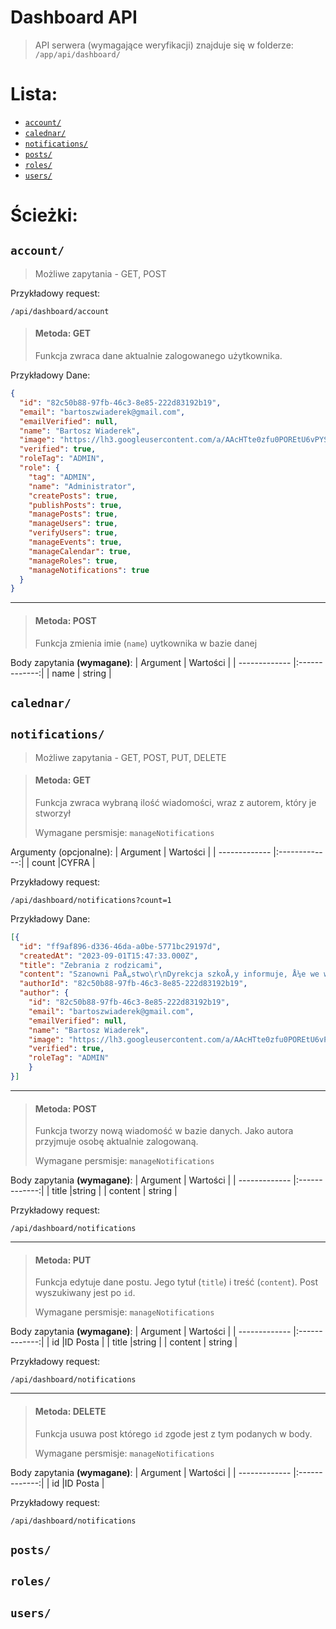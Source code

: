 # Dashboard API
> API serwera (wymagające weryfikacji) znajduje się w folderze: `/app/api/dashboard/`

# Lista:
- [`account/`](#account)
- [`calednar/`](#calednar)
- [`notifications/`](#notifications)
- [`posts/`](#posts)
- [`roles/`](#roles)
- [`users/`](#users)


# Ścieżki:
## `account/`
> Możliwe zapytania - GET, POST

Przykładowy request:
```
/api/dashboard/account
```

> #### Metoda: GET
> Funkcja zwraca dane aktualnie zalogowanego użytkownika.

Przykładowy Dane:
```JSON
{
  "id": "82c50b88-97fb-46c3-8e85-222d83192b19",
  "email": "bartoszwiaderek@gmail.com",
  "emailVerified": null,
  "name": "Bartosz Wiaderek",
  "image": "https://lh3.googleusercontent.com/a/AAcHTte0zfu0POREtU6vPYSC8Na2Ox3NKUUGTSkqMVGhNBIB9oU=s96-c",
  "verified": true,
  "roleTag": "ADMIN",
  "role": {
    "tag": "ADMIN",
    "name": "Administrator",
    "createPosts": true,
    "publishPosts": true,
    "managePosts": true,
    "manageUsers": true,
    "verifyUsers": true,
    "manageEvents": true,
    "manageCalendar": true,
    "manageRoles": true,
    "manageNotifications": true
  }
}
```
***
> #### Metoda: POST
> Funkcja zmienia imie (`name`) uytkownika w bazie danej

Body zapytania **(wymagane)**:
| Argument        | Wartości           | 
| ------------- |:-------------:| 
| name      | string | 
## `calednar/`
## `notifications/`
> Możliwe zapytania - GET, POST, PUT, DELETE

> #### Metoda: GET
> Funkcja zwraca wybraną ilość wiadomości, wraz z autorem, który je stworzył
> 
> Wymagane persmisje: `manageNotifications`


Argumenty (opcjonalne):
| Argument        | Wartości           | 
| ------------- |:-------------:| 
| count      |CYFRA | 

Przykładowy request:
```
/api/dashboard/notifications?count=1
```

Przykładowy Dane:
```JSON
[{
  "id": "ff9af896-d336-46da-a0be-5771bc29197d",
  "createdAt": "2023-09-01T15:47:33.000Z",
  "title": "Zebrania z rodzicami",
  "content": "Szanowni PaÅ„stwo\r\nDyrekcja szkoÅ‚y informuje, Å¼e we wtorek 5.09.2023r o godz. 18.00 odbÄ™dÄ… siÄ™ zebrania z rodzicami uczniÃ³w klas I.\r\n\r\nRozpocznÄ… siÄ™ od spotkania z Dyrektorem szkoÅ‚y w duÅ¼ej sali gimnastycznej, a nastÄ™pnie z wychowawcami w salach lekcyjnych.\r\n\r\nW nastÄ™pny wtorek tj. 12.09.2023r. rÃ³wnieÅ¼ o godz. 18:00 odbÄ™dÄ… siÄ™ zebrania wychowawcÃ³w z rodzicami uczniÃ³w klas II, III i IV.",
  "authorId": "82c50b88-97fb-46c3-8e85-222d83192b19",
  "author": {
    "id": "82c50b88-97fb-46c3-8e85-222d83192b19",
    "email": "bartoszwiaderek@gmail.com",
    "emailVerified": null,
    "name": "Bartosz Wiaderek",
    "image": "https://lh3.googleusercontent.com/a/AAcHTte0zfu0POREtU6vPYSC8Na2Ox3NKUUGTSkqMVGhNBIB9oU=s96-c",
    "verified": true,
    "roleTag": "ADMIN"
    }
}]
```

***
> #### Metoda: POST
> Funkcja tworzy nową wiadomość w bazie danych. Jako autora przyjmuje osobę aktualnie zalogowaną.
> 
> Wymagane persmisje: `manageNotifications`

Body zapytania **(wymagane)**:
| Argument        | Wartości           | 
| ------------- |:-------------:| 
| title      |string | 
| content      | string | 

Przykładowy request:
```
/api/dashboard/notifications
```
***
> #### Metoda: PUT
> Funkcja edytuje dane postu. Jego tytuł (`title`) i treść (`content`). Post wyszukiwany jest po `id`.
> 
> Wymagane persmisje: `manageNotifications`

Body zapytania **(wymagane)**:
| Argument        | Wartości           | 
| ------------- |:-------------:| 
| id      |ID Posta | 
| title      |string | 
| content      | string | 

Przykładowy request:
```
/api/dashboard/notifications
```
***
> #### Metoda: DELETE
> Funkcja usuwa post którego `id` zgode jest z tym podanych w body.
> 
> Wymagane persmisje: `manageNotifications`

Body zapytania **(wymagane)**:
| Argument        | Wartości           | 
| ------------- |:-------------:| 
| id      |ID Posta | 

Przykładowy request:
```
/api/dashboard/notifications
```
## `posts/`
## `roles/`
## `users/`
